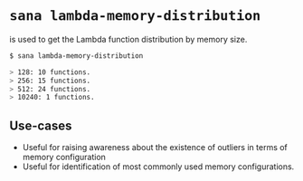 # `sana lambda-memory-distribution`

is used to get the Lambda function distribution by memory size.

```sh
$ sana lambda-memory-distribution

> 128: 10 functions.
> 256: 15 functions.
> 512: 24 functions.
> 10240: 1 functions.
```

## Use-cases

- Useful for raising awareness about the existence of outliers in terms of memory configuration
- Useful for identification of most commonly used memory configurations.
